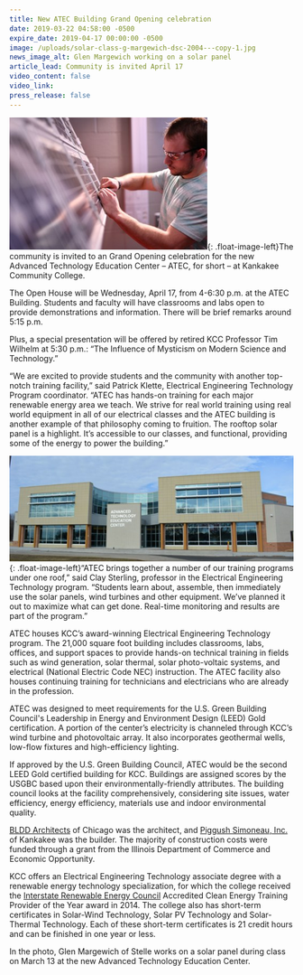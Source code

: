 ```yaml
---
title: New ATEC Building Grand Opening celebration
date: 2019-03-22 04:58:00 -0500
expire_date: 2019-04-17 00:00:00 -0500
image: /uploads/solar-class-g-margewich-dsc-2004---copy-1.jpg
news_image_alt: Glen Margewich working on a solar panel
article_lead: Community is invited April 17
video_content: false
video_link:
press_release: false
---
```


![](/uploads/solar-class-g-margewich-dsc-2004---copy-1.jpg){: .float-image-left}The community is invited to an Grand Opening celebration for the new Advanced Technology Education Center – ATEC, for short – at Kankakee Community College.

The Open House will be Wednesday, April 17, from 4-6:30 p.m. at the ATEC Building. Students and faculty will have classrooms and labs open to provide demonstrations and information. There will be brief remarks around 5:15 p.m.

Plus, a special presentation will be offered by retired KCC Professor Tim Wilhelm at 5:30 p.m.: “The Influence of Mysticism on Modern Science and Technology.”

“We are excited to provide students and the community with another top-notch training facility,” said Patrick Klette, Electrical Engineering Technology Program coordinator. “ATEC has hands-on training for each major renewable energy area we teach. We strive for real world training using real world equipment in all of our electrical classes and the ATEC building is another example of that philosophy coming to fruition. The rooftop solar panel is a highlight. It’s accessible to our classes, and functional, providing some of the energy to power the building.”

![](/uploads/atec-dsc-0624.jpg){: .float-image-left}“ATEC brings together a number of our training programs under one roof,” said Clay Sterling, professor in the Electrical Engineering Technology program. “Students learn about, assemble, then immediately use the solar panels, wind turbines and other equipment. We’ve planned it out to maximize what can get done. Real-time monitoring and results are part of the program.”

ATEC houses KCC’s award-winning Electrical Engineering Technology program. The 21,000 square foot building includes classrooms, labs, offices, and support spaces to provide hands-on technical training in fields such as wind generation, solar thermal, solar photo-voltaic systems, and electrical (National Electric Code NEC) instruction. The ATEC facility also houses continuing training for technicians and electricians who are already in the profession.

ATEC was designed to meet requirements for the U.S. Green Building Council's Leadership in Energy and Environment Design (LEED) Gold certification. A portion of the center’s electricity is channeled through KCC’s wind turbine and photovoltaic array. It also incorporates geothermal wells, low-flow fixtures and high-efficiency lighting.

If approved by the U.S. Green Building Council, ATEC would be the second LEED Gold certified building for KCC. Buildings are assigned scores by the USGBC based upon their environmentally-friendly attributes. The building council looks at the facility comprehensively, considering site issues, water efficiency, energy efficiency, materials use and indoor environmental quality.

[BLDD Architects](http://www.bldd.com/) of Chicago was the architect, and [Piggush Simoneau, Inc.](http://piggushsimoneauinc.com/) of Kankakee was the builder. The majority of construction costs were funded through a grant from the Illinois Department of Commerce and Economic Opportunity.

KCC offers an Electrical Engineering Technology associate degree with a renewable energy technology specialization, for which the college received the [Interstate Renewable Energy Council](http://www.irecusa.org/) Accredited Clean Energy Training Provider of the Year award in 2014. The college also has short-term certificates in Solar-Wind Technology, Solar PV Technology and Solar-Thermal Technology. Each of these short-term certificates is 21 credit hours and can be finished in one year or less.

In the photo, Glen Margewich of Stelle works on a solar panel during class on March 13 at the new Advanced Technology Education Center.